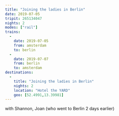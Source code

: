 ```yaml
---
title: "Joining the ladies in Berlin"
date: 2019-07-05
tripit: 265134047
nights: 2
modes: ["rail"]
trains:
  -
    date: 2019-07-05
    from: amsterdam
    to: berlin
  -
    date: 2019-07-07
    from: berlin
    to: amsterdam
destinations:
  -
    title: "Joining the ladies in Berlin"
    nights: 2
    location: "Hotel the YARD"
    geo: [52.4991,13.39981]
---
```


with Shannon, Joan (who went to Berlin 2 days earlier)
